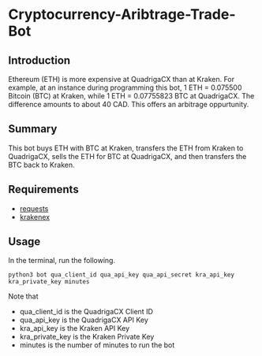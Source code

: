 # Cryptocurrency-Aribtrage-Trade-Bot

## Introduction
Ethereum (ETH) is more expensive at QuadrigaCX than at Kraken. For example, at an instance during programming this bot, 1 ETH = 0.075500 Bitcoin (BTC) at Kraken, while 1 ETH = 0.07755823 BTC at QuadrigaCX. The difference amounts to about 40 CAD. This offers an arbitrage oppurtunity.

## Summary
This bot buys ETH with BTC at Kraken, transfers the ETH from Kraken to QuadrigaCX, sells the ETH for BTC at QuadrigaCX, and then transfers the BTC back to Kraken.

## Requirements
- [requests](http://docs.python-requests.org/en/master/)
- [krakenex](https://github.com/veox/python3-krakenex)

## Usage
In the terminal, run the following.
```
python3 bot qua_client_id qua_api_key qua_api_secret kra_api_key kra_private_key minutes
```
Note that
- qua_client_id is the QuadrigaCX Client ID
- qua_api_key is the QuadrigaCX API Key
- kra_api_key is the Kraken API Key
- kra_private_key is the Kraken Private Key
- minutes is the number of minutes to run the bot
